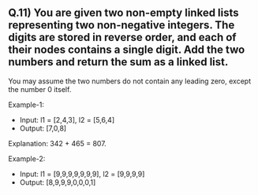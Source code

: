 ## Q.11) You are given two non-empty linked lists representing two non-negative integers. The digits are stored in reverse order, and each of their nodes contains a single digit. Add the two numbers and return the sum as a linked list.

You may assume the two numbers do not contain any leading zero, except the number 0 itself.

Example-1:

- Input: l1 = [2,4,3], l2 = [5,6,4]
- Output: [7,0,8]

Explanation: 342 + 465 = 807.

Example-2:

- Input: l1 = [9,9,9,9,9,9,9], l2 = [9,9,9,9]
- Output: [8,9,9,9,0,0,0,1]

